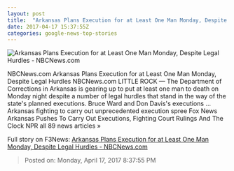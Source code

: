 ```yaml
---
layout: post
title:  "Arkansas Plans Execution for at Least One Man Monday, Despite Legal Hurdles - NBCNews.com"
date: 2017-04-17 15:37:55Z
categories: google-news-top-stories
---
```


![Arkansas Plans Execution for at Least One Man Monday, Despite Legal Hurdles - NBCNews.com](https://media2.s-nbcnews.com/j/newscms/2017_16/1967601/arkansas_executions_78813-jpg-f63e1_39b4681cddadd2c113734b8b8bd29820.nbcnews-fp-1200-800.jpg)

NBCNews.com Arkansas Plans Execution for at Least One Man Monday, Despite Legal Hurdles NBCNews.com LITTLE ROCK — The Department of Corrections in Arkansas is gearing up to put at least one man to death on Monday night despite a number of legal hurdles that stand in the way of the state's planned executions. Bruce Ward and Don Davis's executions ... Arkansas fighting to carry out unprecedented execution spree Fox News Arkansas Pushes To Carry Out Executions, Fighting Court Rulings And The Clock NPR all 89 news articles »


Full story on F3News: [Arkansas Plans Execution for at Least One Man Monday, Despite Legal Hurdles - NBCNews.com](http://www.f3nws.com/n/grKtYC)

> Posted on: Monday, April 17, 2017 8:37:55 PM
